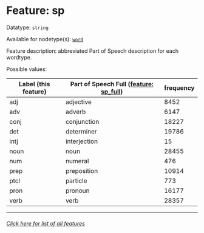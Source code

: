 # Feature: sp

Datatype: `string`

Available for nodetype(s): [`word`](wordnodefeatures.md)

Feature description: abbreviated Part of Speech description for each wordtype.

Possible values:

Label (this feature) | Part of Speech Full ([feature: sp_full](sp_full.md)) | frequency
--- | --- | ---
adj | adjective | 8452
adv | adverb | 6147
conj | conjunction | 18227
det | determiner | 19786
intj | interjection | 15
noun | noun | 28455
num | numeral | 476
prep | preposition | 10914
ptcl | particle | 773
pron | pronoun | 16177
verb | verb | 28357



---
###### [Click here for list of all features](home.md)
